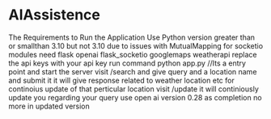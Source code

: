 # AIAssistence
The Requirements to Run the Application 
Use Python version greater than or smallthan 3.10 but not 3.10 due to issues with MutualMapping for socketio
modules need flask openai flask_socketio googlemaps weatherapi
replace the api keys with your api key
run command python app.py //Its a entry point and start the server
visit /search and give query and a location name and submit it it will give response related to weather location etc
for continoius update of that perticular location visit /update it will continiously update you regarding your query
use open ai version 0.28 as completion no more in updated version
